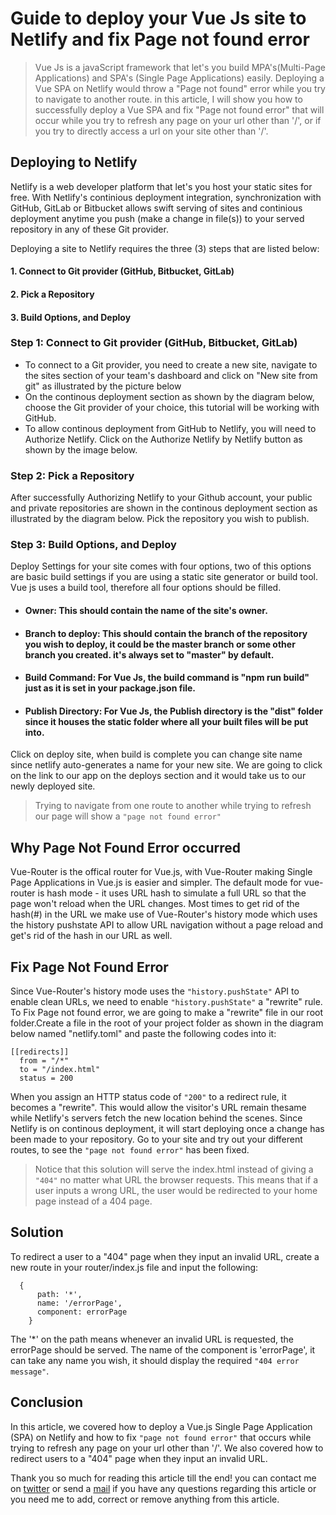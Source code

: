 # Guide to deploy your Vue Js site to Netlify and fix Page not found error
> Vue Js is a javaScript framework that let's you build MPA's(Multi-Page Applications) and SPA's (Single Page Applications) easily. Deploying a Vue SPA on Netlify would throw a "Page not found" error while you try to navigate to another route.
in this article, I will show you how to successfully deploy a Vue SPA and fix "Page not found error" that will occur while you try to refresh any page on your url other than '/', or if you try to directly access a url on your site other than '/'.

## Deploying to Netlify
Netlify is a web developer platform that let's you host your static sites for free. With Netlify's continious deployment integration, synchronization with GitHub, GitLab or Bitbucket allows swift serving of sites and continious deployment anytime you push (make a change in file(s)) to your served repository in any of these Git provider.

Deploying a site to Netlify requires the three (3) steps that are listed below:
#### 1. Connect to Git provider (GitHub, Bitbucket, GitLab)
#### 2. Pick a Repository
#### 3. Build Options, and Deploy

### Step 1: Connect to Git provider (GitHub, Bitbucket, GitLab)
- To connect to a Git provider, you need to create a new site, navigate to the sites section of your team's dashboard and click on "New site from git" as illustrated by the picture below
- On the continous deployment section as shown by the diagram below, choose the Git provider of your choice, this tutorial will be working with GitHub.
- To allow continous deployment from GitHub to Netlify, you will need to Authorize Netlify. Click on the Authorize Netlify by Netlify button as shown by the image below.

### Step 2: Pick a Repository
After successfully Authorizing Netlify to your Github account, your public and private repositories are shown in the continous deployment section as illustrated by the diagram below. Pick the repository you wish to publish.

### Step 3: Build Options, and Deploy
Deploy Settings for your site comes with four options, two of this options are basic build settings if you are using a static site generator or build tool. Vue js uses a build tool, therefore all four options should be filled.
- #### Owner: This should contain the name of the site's owner.
- #### Branch to deploy: This should contain the branch of the repository you wish to deploy, it could be the master branch or some other branch you created. it's always set to "master" by default.
- #### Build Command: For Vue Js, the build command is "npm run build" just as it is set in your package.json file.
- #### Publish Directory: For Vue Js, the Publish directory is the "dist" folder since it houses the static folder where all your built files will be put into.

Click on deploy site, when build is complete you can change site name since netlify auto-generates a name for your new site. We are going to click on the link to our app on the deploys section and it would take us to our newly deployed site.
> Trying to navigate from one route to another while trying to refresh our page will show a ``` "page not found error" ```

## Why Page Not Found Error occurred
Vue-Router is the offical router for Vue.js, with Vue-Router making Single Page Applications in Vue.js is easier and simpler. The default mode for vue-router is hash mode - it uses URL hash to simulate a full URL so that the page won't reload when the URL changes.
Most times to get rid of the hash(#) in the URL we make use of Vue-Router's history mode which uses the history pushstate API to allow URL navigation without a page reload and get's rid of the hash in our URL as well.

## Fix Page Not Found Error
Since Vue-Router's history mode uses the ``` "history.pushState" ``` API to enable clean URLs, we need to enable ``` "history.pushState" ``` a "rewrite" rule.
To Fix Page not found error, we are going to make a "rewrite" file in our root folder.Create a file in the root of your project folder as shown in the diagram below named "netlify.toml" and paste the following codes into it:
```
[[redirects]]
  from = "/*"
  to = "/index.html"
  status = 200 
  ```
When you assign an HTTP status code of ``` "200" ``` to a redirect rule, it becomes a "rewrite". This would allow the visitor's URL remain thesame while Netlify's servers fetch the new location behind the scenes.
Since Netlify is on continous deployment, it will start deploying once a change has been made to your repository. Go to your site and try out your different routes, to see the ``` "page not found error" ``` has been fixed.

>Notice that this solution will serve the index.html instead of giving a ``` "404" ``` no matter what URL the browser requests. This means that if a user inputs a wrong URL, the user would be redirected to your home page instead of a 404 page.

## Solution
To redirect a user to a "404" page when they input an invalid URL, create a new route in your router/index.js file and input the following:
```
  {
      path: '*',
      name: '/errorPage',
      component: errorPage
    }
  ```
The '*' on the path means whenever an invalid URL is requested, the errorPage should be served. The name of the component is 'errorPage', it can take any name you wish, it should display the required ``` "404 error message" ```.

## Conclusion
In this article, we covered how to deploy a Vue.js Single Page Application (SPA) on Netlify and how to fix ``` "page not found error" ``` that occurs while trying to refresh any page on your url other than '/'. We also covered how to redirect users to a "404" page when they input an invalid URL.

Thank you so much for reading this article till the end! you can contact me on [twitter](http://www.twitter.com/hannydevelop) or send a [mail](ukpaiugochi0@gmail.com) if you have any questions regarding this article or you need me to add, correct or remove anything from this article.